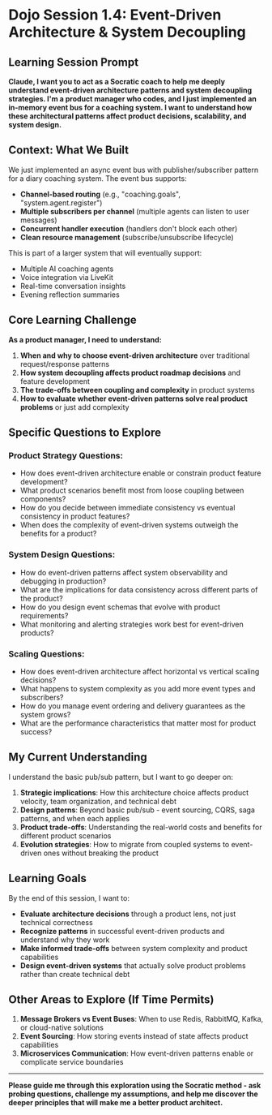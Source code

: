 # Dojo Session 1.4: Event-Driven Architecture & System Decoupling

## Learning Session Prompt

**Claude, I want you to act as a Socratic coach to help me deeply understand event-driven architecture patterns and system decoupling strategies. I'm a product manager who codes, and I just implemented an in-memory event bus for a coaching system. I want to understand how these architectural patterns affect product decisions, scalability, and system design.**

## Context: What We Built

We just implemented an async event bus with publisher/subscriber pattern for a diary coaching system. The event bus supports:

- **Channel-based routing** (e.g., "coaching.goals", "system.agent.register")
- **Multiple subscribers per channel** (multiple agents can listen to user messages)
- **Concurrent handler execution** (handlers don't block each other)
- **Clean resource management** (subscribe/unsubscribe lifecycle)

This is part of a larger system that will eventually support:
- Multiple AI coaching agents
- Voice integration via LiveKit
- Real-time conversation insights
- Evening reflection summaries

## Core Learning Challenge

**As a product manager, I need to understand:**

1. **When and why to choose event-driven architecture** over traditional request/response patterns
2. **How system decoupling affects product roadmap decisions** and feature development
3. **The trade-offs between coupling and complexity** in product systems
4. **How to evaluate whether event-driven patterns solve real product problems** or just add complexity

## Specific Questions to Explore

### Product Strategy Questions:
- How does event-driven architecture enable or constrain product feature development?
- What product scenarios benefit most from loose coupling between components?
- How do you decide between immediate consistency vs eventual consistency in product features?
- When does the complexity of event-driven systems outweigh the benefits for a product?

### System Design Questions:
- How do event-driven patterns affect system observability and debugging in production?
- What are the implications for data consistency across different parts of the product?
- How do you design event schemas that evolve with product requirements?
- What monitoring and alerting strategies work best for event-driven products?

### Scaling Questions:
- How does event-driven architecture affect horizontal vs vertical scaling decisions?
- What happens to system complexity as you add more event types and subscribers?
- How do you manage event ordering and delivery guarantees as the system grows?
- What are the performance characteristics that matter most for product success?

## My Current Understanding

I understand the basic pub/sub pattern, but I want to go deeper on:

1. **Strategic implications**: How this architecture choice affects product velocity, team organization, and technical debt
2. **Design patterns**: Beyond basic pub/sub - event sourcing, CQRS, saga patterns, and when each applies
3. **Product trade-offs**: Understanding the real-world costs and benefits for different product scenarios
4. **Evolution strategies**: How to migrate from coupled systems to event-driven ones without breaking the product

## Learning Goals

By the end of this session, I want to:
- **Evaluate architecture decisions** through a product lens, not just technical correctness
- **Recognize patterns** in successful event-driven products and understand why they work
- **Make informed trade-offs** between system complexity and product capabilities
- **Design event-driven systems** that actually solve product problems rather than create technical debt

## Other Areas to Explore (If Time Permits)

1. **Message Brokers vs Event Buses**: When to use Redis, RabbitMQ, Kafka, or cloud-native solutions
2. **Event Sourcing**: How storing events instead of state affects product capabilities
3. **Microservices Communication**: How event-driven patterns enable or complicate service boundaries

---

**Please guide me through this exploration using the Socratic method - ask probing questions, challenge my assumptions, and help me discover the deeper principles that will make me a better product architect.**